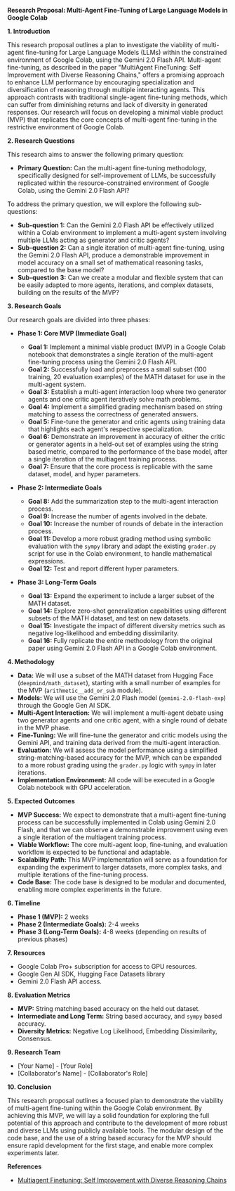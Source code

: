**Research Proposal: Multi-Agent Fine-Tuning of Large Language Models in Google Colab**

**1. Introduction**

This research proposal outlines a plan to investigate the viability of multi-agent fine-tuning for Large Language Models (LLMs) within the constrained environment of Google Colab, using the Gemini 2.0 Flash API. Multi-agent fine-tuning, as described in the paper "MultiAgent FineTuning: Self Improvement with Diverse Reasoning Chains," offers a promising approach to enhance LLM performance by encouraging specialization and diversification of reasoning through multiple interacting agents. This approach contrasts with traditional single-agent fine-tuning methods, which can suffer from diminishing returns and lack of diversity in generated responses. Our research will focus on developing a minimal viable product (MVP) that replicates the core concepts of multi-agent fine-tuning in the restrictive environment of Google Colab.

**2. Research Questions**

This research aims to answer the following primary question:

*   **Primary Question:** Can the multi-agent fine-tuning methodology, specifically designed for self-improvement of LLMs, be successfully replicated within the resource-constrained environment of Google Colab, using the Gemini 2.0 Flash API?

To address the primary question, we will explore the following sub-questions:

*   **Sub-question 1:** Can the Gemini 2.0 Flash API be effectively utilized within a Colab environment to implement a multi-agent system involving multiple LLMs acting as generator and critic agents?
*   **Sub-question 2:** Can a single iteration of multi-agent fine-tuning, using the Gemini 2.0 Flash API, produce a demonstrable improvement in model accuracy on a small set of mathematical reasoning tasks, compared to the base model?
*  **Sub-question 3:** Can we create a modular and flexible system that can be easily adapted to more agents, iterations, and complex datasets, building on the results of the MVP?

**3. Research Goals**

Our research goals are divided into three phases:

*   **Phase 1: Core MVP (Immediate Goal)**

    *   **Goal 1:** Implement a minimal viable product (MVP) in a Google Colab notebook that demonstrates a single iteration of the multi-agent fine-tuning process using the Gemini 2.0 Flash API.
    *   **Goal 2:** Successfully load and preprocess a small subset (100 training, 20 evaluation examples) of the MATH dataset for use in the multi-agent system.
    *   **Goal 3:** Establish a multi-agent interaction loop where two generator agents and one critic agent iteratively solve math problems.
    *  **Goal 4:** Implement a simplified grading mechanism based on string matching to assess the correctness of generated answers.
    *   **Goal 5:** Fine-tune the generator and critic agents using training data that highlights each agent's respective specialization.
    *   **Goal 6:** Demonstrate an improvement in accuracy of either the critic or generator agents in a held-out set of examples using the string based metric, compared to the performance of the base model, after a single iteration of the multiagent training process.
    *   **Goal 7:**  Ensure that the core process is replicable with the same dataset, model, and hyper parameters.
*   **Phase 2: Intermediate Goals**
    *   **Goal 8:** Add the summarization step to the multi-agent interaction process.
    *   **Goal 9:** Increase the number of agents involved in the debate.
    *   **Goal 10:** Increase the number of rounds of debate in the interaction process.
    *   **Goal 11:** Develop a more robust grading method using symbolic evaluation with the `sympy` library and adapt the existing `grader.py` script for use in the Colab environment, to handle mathematical expressions.
    *   **Goal 12:** Test and report different hyper parameters.
*   **Phase 3: Long-Term Goals**
    *   **Goal 13:** Expand the experiment to include a larger subset of the MATH dataset.
    *  **Goal 14:** Explore zero-shot generalization capabilities using different subsets of the MATH dataset, and test on new datasets.
    *  **Goal 15:** Investigate the impact of different diversity metrics such as negative log-likelihood and embedding dissimilarity.
    *   **Goal 16:** Fully replicate the entire methodology from the original paper using Gemini 2.0 Flash API in a Google Colab environment.

**4. Methodology**

*   **Data:** We will use a subset of the MATH dataset from Hugging Face (`deepmind/math_dataset`), starting with a small number of examples for the MVP (`arithmetic__add_or_sub` module).
*   **Models:** We will use the Gemini 2.0 Flash model (`gemini-2.0-flash-exp`) through the Google Gen AI SDK.
*   **Multi-Agent Interaction:** We will implement a multi-agent debate using two generator agents and one critic agent, with a single round of debate in the MVP phase.
*   **Fine-Tuning:** We will fine-tune the generator and critic models using the Gemini API, and training data derived from the multi-agent interaction.
*   **Evaluation:** We will assess the model performance using a simplified string-matching-based accuracy for the MVP, which can be expanded to a more robust grading using the `grader.py` logic with `sympy` in later iterations.
*   **Implementation Environment:** All code will be executed in a Google Colab notebook with GPU acceleration.

**5. Expected Outcomes**

*   **MVP Success:** We expect to demonstrate that a multi-agent fine-tuning process can be successfully implemented in Colab using Gemini 2.0 Flash, and that we can observe a demonstrable improvement using even a single iteration of the multiagent training process.
*   **Viable Workflow:** The core multi-agent loop, fine-tuning, and evaluation workflow is expected to be functional and adaptable.
*   **Scalability Path:** This MVP implementation will serve as a foundation for expanding the experiment to larger datasets, more complex tasks, and multiple iterations of the fine-tuning process.
*  **Code Base:** The code base is designed to be modular and documented, enabling more complex experiments in the future.

**6. Timeline**

*   **Phase 1 (MVP):** 2 weeks
*   **Phase 2 (Intermediate Goals):** 2-4 weeks
*   **Phase 3 (Long-Term Goals):** 4-8 weeks (depending on results of previous phases)

**7. Resources**

*   Google Colab Pro+ subscription for access to GPU resources.
*   Google Gen AI SDK, Hugging Face Datasets library
*   Gemini 2.0 Flash API access.

**8. Evaluation Metrics**

*   **MVP:** String matching based accuracy on the held out dataset.
*  **Intermediate and Long Term:** String based accuracy, and `sympy` based accuracy.
*  **Diversity Metrics:** Negative Log Likelihood, Embedding Dissimilarity, Consensus.

**9. Research Team**

*  [Your Name] - [Your Role]
*  [Collaborator's Name] - [Collaborator's Role]

**10. Conclusion**

This research proposal outlines a focused plan to demonstrate the viability of multi-agent fine-tuning within the Google Colab environment. By achieving this MVP, we will lay a solid foundation for exploring the full potential of this approach and contribute to the development of more robust and diverse LLMs using publicly available tools. The modular design of the code base, and the use of a string based accuracy for the MVP should ensure rapid development for the first stage, and enable more complex experiments later.

**References**

* [Multiagent Finetuning: Self Improvement with Diverse Reasoning Chains](https://arxiv.org/abs/2501.05707)

